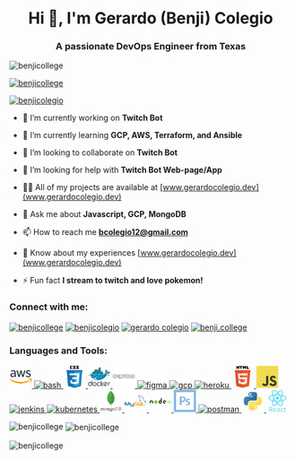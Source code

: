 <h1 align="center">Hi 👋, I'm Gerardo (Benji) Colegio</h1>
<h3 align="center">A passionate DevOps Engineer from Texas</h3>

<p align="left"> <img src="https://komarev.com/ghpvc/?username=benjicollege&label=Profile%20views&color=f55019&style=flat" alt="benjicollege" /> </p>

<p align="left"> <a href="https://github.com/ryo-ma/github-profile-trophy"><img src="https://github-profile-trophy.vercel.app/?username=benjicollege" alt="benjicollege" /></a> </p>

<p align="left"> <a href="https://twitter.com/benjicolegio" target="blank"><img src="https://img.shields.io/twitter/follow/benjicolegio?logo=twitter&style=for-the-badge" alt="benjicolegio" /></a> </p>

- 🔭 I’m currently working on **Twitch Bot**

- 🌱 I’m currently learning **GCP, AWS, Terraform, and Ansible**

- 👯 I’m looking to collaborate on **Twitch Bot**

- 🤝 I’m looking for help with **Twitch Bot Web-page/App**

- 👨‍💻 All of my projects are available at [www.gerardocolegio.dev](www.gerardocolegio.dev)

- 💬 Ask me about **Javascript, GCP, MongoDB**

- 📫 How to reach me **bcolegio12@gmail.com**

- 📄 Know about my experiences [www.gerardocolegio.dev](www.gerardocolegio.dev)

- ⚡ Fun fact **I stream to twitch and love pokemon!**

<h3 align="left">Connect with me:</h3>
<p align="left">
<a href="https://codepen.io/benjicollege" target="blank"><img align="center" src="https://raw.githubusercontent.com/rahuldkjain/github-profile-readme-generator/master/src/images/icons/Social/codepen.svg" alt="benjicollege" height="30" width="40" /></a>
<a href="https://twitter.com/benjicolegio" target="blank"><img align="center" src="https://raw.githubusercontent.com/rahuldkjain/github-profile-readme-generator/master/src/images/icons/Social/twitter.svg" alt="benjicolegio" height="30" width="40" /></a>
<a href="https://linkedin.com/in/gerardo colegio" target="blank"><img align="center" src="https://raw.githubusercontent.com/rahuldkjain/github-profile-readme-generator/master/src/images/icons/Social/linked-in-alt.svg" alt="gerardo colegio" height="30" width="40" /></a>
<a href="https://instagram.com/benji.college" target="blank"><img align="center" src="https://raw.githubusercontent.com/rahuldkjain/github-profile-readme-generator/master/src/images/icons/Social/instagram.svg" alt="benji.college" height="30" width="40" /></a>
</p>

<h3 align="left">Languages and Tools:</h3>
<p align="left"> <a href="https://aws.amazon.com" target="_blank" rel="noreferrer"> <img src="https://raw.githubusercontent.com/devicons/devicon/master/icons/amazonwebservices/amazonwebservices-original-wordmark.svg" alt="aws" width="40" height="40"/> </a> <a href="https://www.gnu.org/software/bash/" target="_blank" rel="noreferrer"> <img src="https://www.vectorlogo.zone/logos/gnu_bash/gnu_bash-icon.svg" alt="bash" width="40" height="40"/> </a> <a href="https://www.w3schools.com/css/" target="_blank" rel="noreferrer"> <img src="https://raw.githubusercontent.com/devicons/devicon/master/icons/css3/css3-original-wordmark.svg" alt="css3" width="40" height="40"/> </a> <a href="https://www.docker.com/" target="_blank" rel="noreferrer"> <img src="https://raw.githubusercontent.com/devicons/devicon/master/icons/docker/docker-original-wordmark.svg" alt="docker" width="40" height="40"/> </a> <a href="https://expressjs.com" target="_blank" rel="noreferrer"> <img src="https://raw.githubusercontent.com/devicons/devicon/master/icons/express/express-original-wordmark.svg" alt="express" width="40" height="40"/> </a> <a href="https://www.figma.com/" target="_blank" rel="noreferrer"> <img src="https://www.vectorlogo.zone/logos/figma/figma-icon.svg" alt="figma" width="40" height="40"/> </a> <a href="https://cloud.google.com" target="_blank" rel="noreferrer"> <img src="https://www.vectorlogo.zone/logos/google_cloud/google_cloud-icon.svg" alt="gcp" width="40" height="40"/> </a> <a href="https://heroku.com" target="_blank" rel="noreferrer"> <img src="https://www.vectorlogo.zone/logos/heroku/heroku-icon.svg" alt="heroku" width="40" height="40"/> </a> <a href="https://www.w3.org/html/" target="_blank" rel="noreferrer"> <img src="https://raw.githubusercontent.com/devicons/devicon/master/icons/html5/html5-original-wordmark.svg" alt="html5" width="40" height="40"/> </a> <a href="https://developer.mozilla.org/en-US/docs/Web/JavaScript" target="_blank" rel="noreferrer"> <img src="https://raw.githubusercontent.com/devicons/devicon/master/icons/javascript/javascript-original.svg" alt="javascript" width="40" height="40"/> </a> <a href="https://www.jenkins.io" target="_blank" rel="noreferrer"> <img src="https://www.vectorlogo.zone/logos/jenkins/jenkins-icon.svg" alt="jenkins" width="40" height="40"/> </a> <a href="https://kubernetes.io" target="_blank" rel="noreferrer"> <img src="https://www.vectorlogo.zone/logos/kubernetes/kubernetes-icon.svg" alt="kubernetes" width="40" height="40"/> </a> <a href="https://www.mongodb.com/" target="_blank" rel="noreferrer"> <img src="https://raw.githubusercontent.com/devicons/devicon/master/icons/mongodb/mongodb-original-wordmark.svg" alt="mongodb" width="40" height="40"/> </a> <a href="https://www.mysql.com/" target="_blank" rel="noreferrer"> <img src="https://raw.githubusercontent.com/devicons/devicon/master/icons/mysql/mysql-original-wordmark.svg" alt="mysql" width="40" height="40"/> </a> <a href="https://nodejs.org" target="_blank" rel="noreferrer"> <img src="https://raw.githubusercontent.com/devicons/devicon/master/icons/nodejs/nodejs-original-wordmark.svg" alt="nodejs" width="40" height="40"/> </a> <a href="https://www.photoshop.com/en" target="_blank" rel="noreferrer"> <img src="https://raw.githubusercontent.com/devicons/devicon/master/icons/photoshop/photoshop-line.svg" alt="photoshop" width="40" height="40"/> </a> <a href="https://postman.com" target="_blank" rel="noreferrer"> <img src="https://www.vectorlogo.zone/logos/getpostman/getpostman-icon.svg" alt="postman" width="40" height="40"/> </a> <a href="https://www.python.org" target="_blank" rel="noreferrer"> <img src="https://raw.githubusercontent.com/devicons/devicon/master/icons/python/python-original.svg" alt="python" width="40" height="40"/> </a> <a href="https://reactjs.org/" target="_blank" rel="noreferrer"> <img src="https://raw.githubusercontent.com/devicons/devicon/master/icons/react/react-original-wordmark.svg" alt="react" width="40" height="40"/> </a> </p>

<p><img align="left" src="https://github-readme-stats.vercel.app/api/top-langs?username=benjicollege&show_icons=true&locale=en&layout=compact" alt="benjicollege" /></p>

<p>&nbsp;<img align="center" src="https://github-readme-stats.vercel.app/api?username=benjicollege&show_icons=true&locale=en" alt="benjicollege" /></p>

<p><img align="center" src="https://github-readme-streak-stats.herokuapp.com/?user=benjicollege&" alt="benjicollege" /></p>






<!-- # Hi I'm Benji Colegio 👋

[![Linkedin Badge](https://img.shields.io/badge/-Gerardo-blue?style=flat&logo=Linkedin&logoColor=white&link=https://www.linkedin.com/in/gerardo-colegio/)](https://www.linkedin.com/in/gerardo-colegio/)
[![Website Badge](https://img.shields.io/badge/-gerardo.colegio-47CCCC?style=flat&logo=Google-Chrome&logoColor=white&link=https://gerardocolegio.com)](https://gerardocolegio.com)
[![Twitter Badge](https://img.shields.io/badge/-@BenjiColegio-1ca0f1?style=flat&labelColor=1ca0f1&logo=twitter&logoColor=white&link=https://twitter.com/BenjiColegio)](https://twitter.com/BenjiColegio)
[![Instagram Badge](https://img.shields.io/badge/-@benji.college-purple?style=flat&logo=instagram&logoColor=white&link=https://www.instagram.com/benji.college//)](https://www.instagram.com/benji.college/)
[![Gmail Badge](https://img.shields.io/badge/-bcolegio12-c14438?style=flat&logo=Gmail&logoColor=white&link=mailto:bcolegio12@gmail.com)](mailto:bcolegio12@gmail.com)
[![GitHub followers](https://img.shields.io/github/followers/BenjiCollege.svg?style=social&label=Follow&maxAge=2592000)](https://github.com/BenjiCollege?tab=followers)
[![GitHub](https://badgen.net/badge/icon/github?icon=github&label)](https://github.com/BenjiCollege)
[![Discord](https://badgen.net/badge/icon/discord?icon=discord&label)](https://discordapp.com/users/239257914357841921)

Welcome to my profile! I'm a junior cloud developer for nology, aspiring [photographer](https://gerardocolegio.com), full-time coder and part-time gamer. I am currently in training for @nology, and hope to connect with other developers and employers. Thanks for visiting and I'd love to [connect](https://www.linkedin.com/in/gerardo-colegio/)!

<h3>Things I code with</h3>
<p>
  <img alt="React" src="https://img.shields.io/badge/-React-45b8d8?style=flat-square&logo=react&logoColor=white" />
  <img alt="github actions" src="https://img.shields.io/badge/-Github_Actions-2088FF?style=flat-square&logo=github-actions&logoColor=white" />
  <img alt="ReactiveX" src="https://img.shields.io/badge/-RxJs-B7178C?style=flat-square&logo=reactivex&logoColor=white" />
  <img alt="Sass" src="https://img.shields.io/badge/-Sass-CC6699?style=flat-square&logo=sass&logoColor=white" />
  <img alt="git" src="https://img.shields.io/badge/-Git-F05032?style=flat-square&logo=git&logoColor=white" />
  <img alt="npm" src="https://img.shields.io/badge/-NPM-CB3837?style=flat-square&logo=npm&logoColor=white" />
  <img alt="html5" src="https://img.shields.io/badge/-HTML5-E34F26?style=flat-square&logo=html5&logoColor=white" />
  <img alt="Prettier" src="https://img.shields.io/badge/-Prettier-F7B93E?style=flat-square&logo=prettier&logoColor=white" />
  <img alt="Nodejs" src="https://img.shields.io/badge/-Nodejs-43853d?style=flat-square&logo=Node.js&logoColor=white" />

  [![JavaScript](https://img.shields.io/badge/--F7DF1E?logo=javascript&logoColor=000)](https://www.javascript.com/)
  [![Photoshop](https://img.shields.io/badge/--31A8FF?logo=adobe%20photoshop&logoColor=000)](https://www.photoshop.com/)
  [![made-with-javascript](https://img.shields.io/badge/Made%20with-JavaScript-1f425f.svg)](https://www.javascript.com)
  [![made-for-VSCode](https://img.shields.io/badge/Made%20for-VSCode-1f425f.svg)](https://code.visualstudio.com/)
</p>
<h3>Things I plan to learn
<p>
  <img alt="Docker" src="https://img.shields.io/badge/-Docker-46a2f1?style=flat-square&logo=docker&logoColor=white" />
  <img alt="Google Cloud Platform" src="https://img.shields.io/badge/-Google_Cloud_Platform-1a73e8?style=flat-square&logo=google-cloud&logoColor=white"/>
  <img alt="angular" src="https://img.shields.io/badge/-Angular-DD0031?style=flat-square&logo=angular&logoColor=white" />
  <img alt="NestJs" src="https://img.shields.io/badge/-NestJs-ea2845?style=flat-square&logo=nestjs&logoColor=white" />
</p>
  
  [<img src='https://cdn.jsdelivr.net/npm/simple-icons@3.0.1/icons/github.svg' alt='github' height='40'>](https://github.com/BenjiCollege)  

[![trophy](https://github-profile-trophy.vercel.app/?username=BenjiCollege)](https://github.com/ryo-ma/github-profile-trophy)

[![Top Langs](https://github-readme-stats.vercel.app/api/top-langs/?username=BenjiCollege)](https://github.com/anuraghazra/github-readme-stats)

![GitHub stats](https://github-readme-stats.vercel.app/api?username=BenjiCollege&show_icons=true)  

![GitHub metrics](https://metrics.lecoq.io/BenjiCollege)  

![GitHub streak stats](https://streak-stats.demolab.com/?user=BenjiCollege)  

![Profile views](https://gpvc.arturio.dev/BenjiCollege)  
 -->
<!-- [![Naereen's top languages](https://github-readme-stats.vercel.app/api/top-langs/?username=Naereen&theme=dark)](https://github.com/anuraghazra/github-readme-stats)
[![Ryo-ma's github trophy](https://github-profile-trophy.vercel.app/?username=Naereen&row=1)](https://github.com/ryo-ma/github-profile-trophy) -->
